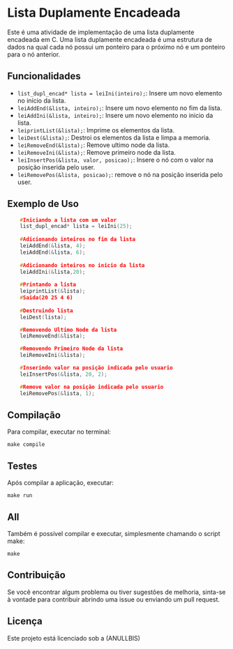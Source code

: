 # Lista Duplamente Encadeada

Este é uma atividade de implementação de uma lista duplamente encadeada em C. Uma lista duplamente encadeada é uma estrutura de dados na qual cada nó possui um ponteiro para o próximo nó e um ponteiro para o nó anterior.

## Funcionalidades

- `list_dupl_encad* lista = leiIni(inteiro);`: Insere um novo elemento no início da lista.
- `leiAddEnd(&lista, inteiro);`: Insere um novo elemento no fim da lista.
- `leiAddIni(&lista, inteiro);`: Insere um novo elemento no inicio da lista.
- `leiprintList(&lista);`: Imprime os elementos da lista.
- `leiDest(&lista);`: Destroi os elementos da lista e limpa a memoria.
- `leiRemoveEnd(&lista);`: Remove ultimo node da lista.
- `leiRemoveIni(&lista);`: Remove primeiro node da lista.
- `leiInsertPos(&lista, valor, posicao);`: Insere o nó com o valor na posição inserida pelo user.
- `leiRemovePos(&lista, posicao);`: remove o nó na posição inserida pelo user.


## Exemplo de Uso

```C
    #Iniciando a lista com um valor
    list_dupl_encad* lista = leiIni(25);
    
    #Adicionando inteiros no fim da lista
    leiAddEnd(&lista, 4);
    leiAddEnd(&lista, 6);
    
    #Adicionando inteiros no inicio da lista
    leiAddIni(&lista,20);
    
    #Printando a lista
    leiprintList(&lista);
    #Saida(20 25 4 6)
    
    #Destruindo lista
    leiDest(lista);

    #Removendo Ultimo Node da lista
    leiRemoveEnd(&lista);

    #Removendo Primeiro Node da lista
    leiRemoveIni(&lista);

    #Inserindo valor na posição indicada pelo usuario
    leiInsertPos(&lista, 20, 2);

    #Remove valor na posição indicada pelo usuario
    leiRemovePos(&lista, 1);

   ```
   
## Compilação
Para compilar, executar no terminal:

``` 
make compile 
```
## Testes
Após compilar a aplicação, executar:

``` 
make run 
```
## All
Também é possível compilar e executar, simplesmente chamando o script make:

``` 
make
```

## Contribuição

Se você encontrar algum problema ou tiver sugestões de melhoria, sinta-se à vontade para contribuir abrindo uma issue ou enviando um pull request.

## Licença

Este projeto está licenciado sob a (ANULLBIS)
